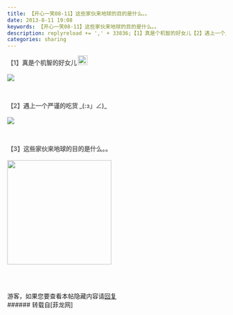 ```yaml
---
title: 【开心一笑08-11】这些家伙来地球的目的是什么。。
date: 2013-8-11 19:08
keywords: 【开心一笑08-11】这些家伙来地球的目的是什么。。
description: replyreload += ',' + 33836;【1】真是个机智的好女儿【2】遇上一个严谨的吃货 _(:з」∠)_【3】这些家伙来地球的目的是什么。。游客，如果您要查看本帖隐藏内容请回复
categories: sharing
---
```

<td class="t_f" id="postmessage_33836">

<script type="34c910f481c36ce13af20d73-text/javascript">replyreload += ',' + 33836;</script><p style="line-height:24px;text-indent:nullem;text-align:left"><font style="color:rgb(102, 102, 102)"><strong>【1】真是个机智的好女儿

<img aid="13382" class="zoom" data-cf-modified-34c910f481c36ce13af20d73-="" file="data/attachment/forum/201308/11/190726soh2l6kmi7mayyma.gif" id="aimg_13382" inpost="1" onclick="" onmouseover="" src="http://www.flw.ph/data/attachment/forum/201308/11/190726soh2l6kmi7mayyma.gif" width="22" zoomfile="data/attachment/forum/201308/11/190726soh2l6kmi7mayyma.gif"/>


</strong></font></p><p style="line-height:24px;text-indent:nullem;text-align:left"><font style="color:rgb(102, 102, 102)"><strong>

<img aid="13383" data-cf-modified-34c910f481c36ce13af20d73-="" file="data/attachment/forum/201308/11/190727yssdo0kyuj2xy30q.jpg.thumb.jpg" id="aimg_13383" inpost="1" onclick="" onmouseover="" src="http://www.flw.ph/data/attachment/forum/201308/11/190727yssdo0kyuj2xy30q.jpg" style="cursor:pointer" zoomfile="data/attachment/forum/201308/11/190727yssdo0kyuj2xy30q.jpg"/>


</strong></font></p><br/>
<p style="line-height:24px;text-indent:nullem;text-align:left"><font style="color:rgb(102, 102, 102)"><strong>【2】遇上一个严谨的吃货 _(:з」∠)_</strong></font></p><p style="line-height:24px;text-indent:nullem;text-align:left"><font style="color:rgb(102, 102, 102)"><strong>

<img aid="13384" data-cf-modified-34c910f481c36ce13af20d73-="" file="data/attachment/forum/201308/11/190727rf8fs9v9lsf5zf9q.jpg.thumb.jpg" id="aimg_13384" inpost="1" onclick="" onmouseover="" src="http://www.flw.ph/data/attachment/forum/201308/11/190727rf8fs9v9lsf5zf9q.jpg" style="cursor:pointer" zoomfile="data/attachment/forum/201308/11/190727rf8fs9v9lsf5zf9q.jpg"/>


</strong></font></p><br/>
<p style="line-height:24px;text-indent:nullem;text-align:left"><font style="color:rgb(102, 102, 102)"><strong>【3】这些家伙来地球的目的是什么。。</strong></font></p><p style="line-height:24px;text-indent:nullem;text-align:left"><font style="color:rgb(102, 102, 102)"><strong>

<img aid="13385" class="zoom" data-cf-modified-34c910f481c36ce13af20d73-="" file="data/attachment/forum/201308/11/190729agnqz4qiqei19r34.gif" id="aimg_13385" inpost="1" onclick="" onmouseover="" src="http://www.flw.ph/data/attachment/forum/201308/11/190729agnqz4qiqei19r34.gif" width="240" zoomfile="data/attachment/forum/201308/11/190729agnqz4qiqei19r34.gif"/>


</strong></font></p><br/>
<br/>
<div class="locked">游客，如果您要查看本帖隐藏内容请<a data-cf-modified-34c910f481c36ce13af20d73-="" href="forum.php?mod=post&amp;action=reply&amp;fid=47&amp;tid=5918" onclick="if (!window.__cfRLUnblockHandlers) return false; showWindow('reply', this.href)">回复</a></div></td>
###### 转载自[菲龙网]